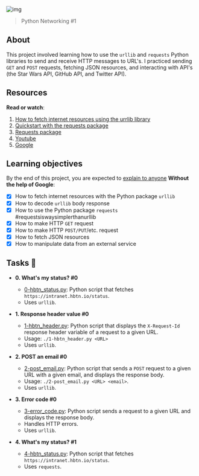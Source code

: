 ![img](https://assets.imaginablefutures.com/media/images/ALX_Logo.max-200x150.png)

> Python Networking #1

## About

This project involved learning how to use the `urllib` and `requests` Python
libraries to send and receive HTTP messages to URL's. I practiced sending `GET`
and `POST` requests, fetching JSON resources, and interacting with API's (the
Star Wars API, GitHub API, and Twitter API).

## Resources

**Read or watch**:

1. [How to fetch internet resources using the urrlib library](https://docs.python.org/3/howto/urllib2.html)
2. [Quickstart with the requests package](https://requests.readthedocs.io/en/latest/)
3. [Requests package](https://pypi.org/project/requests/)
4. [Youtube](https://www.youtube.com/results?search_query=python+networking+request+and+urllib)
5. [Google](https://www.google.com/search?q=python+networking+urllib+and+requests)

## Learning objectives

By the end of this project, you are expected to [explain to anyone]() **Without the help of Google**:

- [x] How to fetch internet resources with the Python package `urllib`
- [x] How to decode `urllib` body response
- [x] How to use the Python package `requests` #requestsiswaysimplerthanurllib
- [x] How to make HTTP `GET` request
- [x] How to make HTTP `POST/PUT`/etc. request
- [x] How to fetch JSON resources
- [x] How to manipulate data from an external service

## Tasks :page_with_curl:

- **0. What's my status? #0**

  - [0-hbtn_status.py](./0-hbtn_status.py): Python script that fetches
    `https://intranet.hbtn.io/status`.
  - Uses `urllib`.

* **1. Response header value #0**

  - [1-hbtn_header.py](./1-hbtn_header.py): Python script that displays the
    `X-Request-Id` response header variable of a request to a given URL.
  - Usage: `./1-hbtn_header.py <URL>`
  - Uses `urllib`.

* **2. POST an email #0**

  - [2-post_email.py](./2-post_email.py): Python script that sends a `POST`
    request to a given URL with a given email, and displays the response body.
  - Usage: `./2-post_email.py <URL> <email>`.
  - Uses `urllib`.

* **3. Error code #0**

  - [3-error_code.py](./3-error_code.py): Python script sends a request to
    a given URL and displays the response body.
  - Handles HTTP errors.
  - Uses `urllib`.

* **4. What's my status? #1**

  - [4-hbtn_status.py](./4-hbtn_status.py): Python script that fetches
    `https://intranet.hbtn.io/status`.
  - Uses `requests`.
